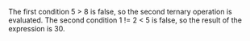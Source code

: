 The first condition 5 > 8 is false, so the second ternary operation is evaluated.
The second condition 1 != 2 < 5 is false, so the result of the expression is 30.
